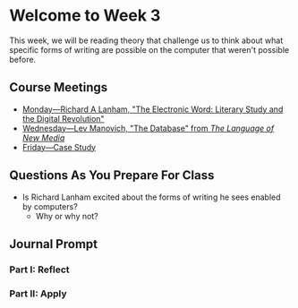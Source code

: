 # Welcome to Week 3

This week, we will be reading theory that challenge us to think about what specific forms of writing are possible on the computer that weren't possible before.

## Course Meetings

* [Monday—Richard A Lanham, "The Electronic Word: Literary Study and the Digital Revolution"](day07.md)
* [Wednesday—Lev Manovich, "The Database" from *The Language of New Media*](day08.md)
* [Friday—Case Study](day09.md)

## Questions As You Prepare For Class

* Is Richard Lanham excited about the forms of writing he sees enabled by computers?
	* Why or why not?
	
## Journal Prompt

### Part I: Reflect

### Part II: Apply